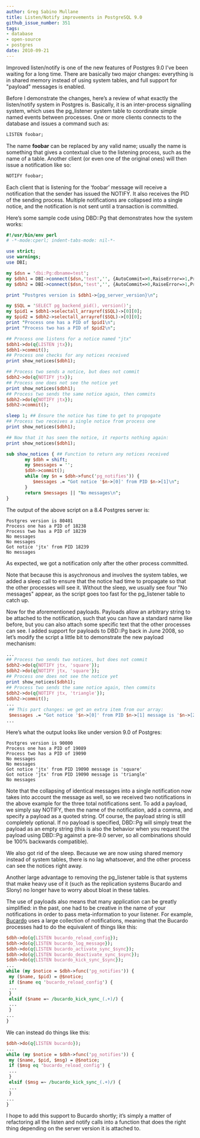 ```yaml
---
author: Greg Sabino Mullane
title: Listen/Notify improvements in PostgreSQL 9.0
github_issue_number: 351
tags:
- database
- open-source
- postgres
date: 2010-09-21
---
```




Improved listen/notify is one of the new features of Postgres 9.0 I’ve been waiting for a long time. There are basically two major changes: everything is in shared memory instead of using system tables, and full support for "payload" messages is enabled.

Before I demonstrate the changes, here’s a review of what exactly the listen/notify system in Postgres is. Basically, it is an inter-process signalling system, which uses the pg_listener system table to coordinate simple named events between processes. One or more clients connects to the database and issues a command such as:

```sql
LISTEN foobar;
```

The name **foobar** can be replaced by any valid name; usually the name is something that gives a contextual clue to the listening process, such as the name of a table. Another client (or even one of the original ones) will then issue a notification like so:

```sql
NOTIFY foobar;
```

Each client that is listening for the ‘foobar’ message will receive a notification that the sender has issued the NOTIFY. It also receives the PID of the sending process. Multiple notifications are collapsed into a single notice, and the notification is not sent until a transaction is committed.

Here’s some sample code using DBD::Pg that demonstrates how the system works:

```perl
#!/usr/bin/env perl
# -*-mode:cperl; indent-tabs-mode: nil-*-

use strict;
use warnings;
use DBI;

my $dsn = 'dbi:Pg:dbname=test';
my $dbh1 = DBI->connect($dsn,'test','', {AutoCommit=>0,RaiseError=>1,PrintError=>0});
my $dbh2 = DBI->connect($dsn,'test','', {AutoCommit=>0,RaiseError=>1,PrintError=>0});

print "Postgres version is $dbh1->{pg_server_version}\n";

my $SQL = 'SELECT pg_backend_pid(), version()';
my $pid1 = $dbh1->selectall_arrayref($SQL)->[0][0];
my $pid2 = $dbh2->selectall_arrayref($SQL)->[0][0];
print "Process one has a PID of $pid1\n";
print "Process two has a PID of $pid2\n";

## Process one listens for a notice named "jtx"
$dbh1->do(q{LISTEN jtx});
$dbh1->commit();
## Process one checks for any notices received
print show_notices($dbh1);

## Process two sends a notice, but does not commit
$dbh2->do(q{NOTIFY jtx});
## Process one does not see the notice yet
print show_notices($dbh1);
## Process two sends the same notice again, then commits
$dbh2->do(q{NOTIFY jtx});
$dbh2->commit();

sleep 1; ## Ensure the notice has time to get to propogate
## Process two receives a single notice from process one
print show_notices($dbh1);

## Now that it has seen the notice, it reports nothing again:
print show_notices($dbh1);

sub show_notices { ## Function to return any notices received
       my $dbh = shift;
       my $messages = '';
       $dbh->commit();
       while (my $n = $dbh->func('pg_notifies')) {
          $messages .= "Got notice '$n->[0]' from PID $n->[1]\n";
       }
       return $messages || "No messages\n";
}
```

The output of the above script on a 8.4 Postgres server is:

```nohighlight
Postgres version is 80401
Process one has a PID of 18238
Process two has a PID of 18239
No messages
No messages
Got notice 'jtx' from PID 18239
No messages
```

As expected, we got a notification only after the other process committed.

Note that because this is asychronous and involves the system tables, we added a sleep call to ensure that the notice had time to propagate so that the other processes will see it. Without the sleep, we usually see four "No messages" appear, as the script goes too fast for the pg_listener table to catch up.

Now for the aforementioned payloads. Payloads allow an arbitrary string to be attached to the notification, such that you can have a standard name like before, but you can also attach some specific text that the other processes can see. I added support for payloads to DBD::Pg back in June 2008, so let’s modify the script a little bit to demonstrate the new payload mechanism:

```perl
...
## Process two sends two notices, but does not commit
$dbh2->do(q{NOTIFY jtx, 'square'});
$dbh2->do(q{NOTIFY jtx, 'square'});
## Process one does not see the notice yet
print show_notices($dbh1);
## Process two sends the same notice again, then commits
$dbh2->do(q{NOTIFY jtx, 'triangle'});
$dbh2->commit();
...
 ## This part changes: we get an extra item from our array:
 $messages .= "Got notice '$n->[0]' from PID $n->[1] message is '$n->[2]'\n";
...
```

Here’s what the output looks like under version 9.0 of Postgres:

```nohighlight
Postgres version is 90000
Process one has a PID of 19089
Process two has a PID of 19090
No messages
No messages
Got notice 'jtx' from PID 19090 message is 'square'
Got notice 'jtx' from PID 19090 message is 'triangle'
No messages
```

Note that the collapsing of identical messages into a single notification now takes into account the message as well, so we received two notifications in the above example for the three total notifications sent. To add a payload, we simply say NOTIFY, then the name of the notification, add a comma, and specify a payload as a quoted string. Of course, the payload string is still completely optional. If no payload is specified, DBD::Pg will simply treat the payload as an empty string (this is also the behavior when you request the payload using DBD::Pg against a pre-9.0 server, so all combinations should be 100% backwards compatible).

We also got rid of the sleep. Because we are now using shared memory instead of system tables, there is no lag whatsoever, and the other process can see the notices right away.

Another large advantage to removing the pg_listener table is that systems that make heavy use of it (such as the replication systems Bucardo and Slony) no longer have to worry about bloat in these tables.

The use of payloads also means that many application can be greatly simplified: in the past, one had to be creative in the name of your notifications in order to pass meta-information to your listener. For example, [Bucardo](https://bucardo.org/Bucardo/) uses a large collection of notifications, meaning that the Bucardo processes had to do the equivalent of things like this:

```perl
$dbh->do(q{LISTEN bucardo_reload_config});
$dbh->do(q{LISTEN bucardo_log_message});
$dbh->do(q{LISTEN bucardo_activate_sync_$sync});
$dbh->do(q{LISTEN bucardo_deactivate_sync_$sync});
$dbh->do(q{LISTEN bucardo_kick_sync_$sync});
...
while (my $notice = $dbh->func('pg_notifies')) {
 my ($name, $pid) = @$notice;
 if ($name eq 'bucardo_reload_config') {
 ...
 }
 elsif ($name =~ /bucardo_kick_sync_(.+)/) {
 ...
 }
...
}
```

We can instead do things like this:

```perl
$dbh->do(q{LISTEN bucardo});
...
while (my $notice = $dbh->func('pg_notifies')) {
 my ($name, $pid, $msg) = @$notice;
 if ($msg eq 'bucardo_reload_config') {
 ...
 }
 elsif ($msg =~ /bucardo_kick_sync_(.+)/) {
 ...
 }
...
}
```

I hope to add this support to Bucardo shortly; it’s simply a matter of refactoring all the listen and notify calls into a function that does the right thing depending on the server version it is attached to.



